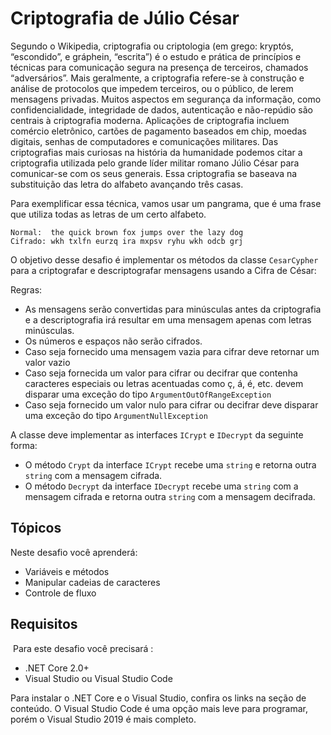 # Criptografia de Júlio César

Segundo o Wikipedia, criptografia ou criptologia (em grego: kryptós, “escondido”, e gráphein, “escrita”) é o estudo e prática de princípios e técnicas para comunicação segura na presença de terceiros, chamados “adversários”. Mais geralmente, a criptografia refere-se à construção e análise de protocolos que impedem terceiros, ou o público, de lerem mensagens privadas. Muitos aspectos em segurança da informação, como confidencialidade, integridade de dados, autenticação e não-repúdio são centrais à criptografia moderna. Aplicações de criptografia incluem comércio eletrônico, cartões de pagamento baseados em chip, moedas digitais, senhas de computadores e comunicações militares. 
Das criptografias mais curiosas na história da humanidade podemos citar a criptografia utilizada pelo grande líder militar romano Júlio César para comunicar-se com os seus generais. Essa criptografia se baseava na substituição das letra do alfabeto avançando três casas. 

Para exemplificar essa técnica, vamos usar um pangrama, que é uma frase que utiliza todas as letras de um certo alfabeto. 

```
Normal:  the quick brown fox jumps over the lazy dog
Cifrado: wkh txlfn eurzq ira mxpsv ryhu wkh odcb grj
```

O objetivo desse desafio é implementar os métodos da classe `CesarCypher` para a criptografar e descriptografar mensagens usando a Cifra de César:

Regras:

* As mensagens serão convertidas para minúsculas antes da criptografia e a descriptografia irá resultar em uma mensagem apenas com letras minúsculas.
* Os números e espaços não serão cifrados.
* Caso seja fornecido uma mensagem vazia para cifrar deve retornar um valor vazio
* Caso seja fornecida um valor para cifrar ou decifrar que contenha caracteres especiais ou letras acentuadas como ç, á, é, etc. devem disparar uma exceção do tipo `ArgumentOutOfRangeException`
* Caso seja fornecido um valor nulo para cifrar ou decifrar deve disparar uma exceção do tipo `ArgumentNullException`

A classe deve implementar as interfaces `ICrypt` e `IDecrypt` da seguinte forma:

- O método `Crypt` da interface `ICrypt` recebe uma `string` e retorna outra `string` com a mensagem cifrada.
- O método `Decrypt` da interface `IDecrypt` recebe uma `string` com a mensagem cifrada e retorna outra `string` com a mensagem decifrada.


## Tópicos

Neste desafio você aprenderá:

* Variáveis e métodos
* Manipular cadeias de caracteres
* Controle de fluxo

## Requisitos
​
Para este desafio você precisará :

- .NET Core 2.0+
- Visual Studio ou Visual Studio Code

Para instalar o .NET Core e o Visual Studio, confira os links na seção de conteúdo.
O Visual Studio Code é uma opção mais leve para programar, porém o Visual Studio 2019 é mais completo.
